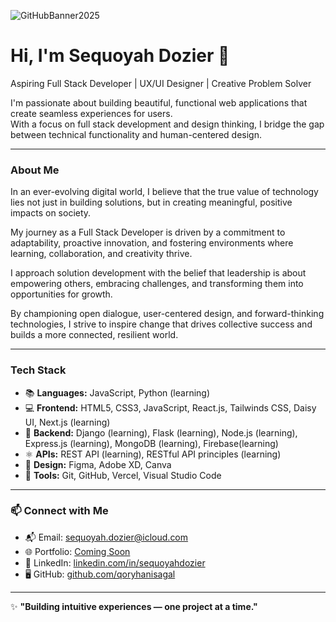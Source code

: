 
![GitHubBanner2025](https://github.com/user-attachments/assets/06c2d268-a3a6-4819-bc92-c431c3934f3e)

# Hi, I'm Sequoyah Dozier 👋

Aspiring Full Stack Developer | UX/UI Designer | Creative Problem Solver

I'm passionate about building beautiful, functional web applications that create seamless experiences for users.  
With a focus on full stack development and design thinking, I bridge the gap between technical functionality and human-centered design.

---

### About Me
In an ever-evolving digital world, I believe that the true value of technology lies not just in building solutions, but in creating meaningful, positive impacts on society.  

My journey as a Full Stack Developer is driven by a commitment to adaptability, proactive innovation, and fostering environments where learning, collaboration, and creativity thrive.  

I approach solution development with the belief that leadership is about empowering others, embracing challenges, and transforming them into opportunities for growth.  

By championing open dialogue, user-centered design, and forward-thinking technologies, I strive to inspire change that drives collective success and builds a more connected, resilient world.

---

### Tech Stack
- 📚 **Languages:** JavaScript, Python (learning)
- 💻 **Frontend:** HTML5, CSS3, JavaScript, React.js, Tailwinds CSS, Daisy UI, Next.js (learning)
- 🧩 **Backend:** Django (learning), Flask (learning), Node.js (learning), Express.js (learning), MongoDB (learning), Firebase(learning)
- ⚛️ **APIs:** REST API (learning), RESTful API principles (learning)
- 🎨 **Design:** Figma, Adobe XD, Canva
- 🧰 **Tools:** Git, GitHub, Vercel, Visual Studio Code

---

### 📫 Connect with Me
- 📬 Email: [sequoyah.dozier@icloud.com](mailto:sequoyah.dozier@icloud.com)
- 🌐 Portfolio: [Coming Soon](#) <!-- update with my live link later -->
- 💼 LinkedIn: [linkedin.com/in/sequoyahdozier](https://linkedin.com/in/sequoyahdozier)
- 🖥️ GitHub: [github.com/qoryhanisagal](https://github.com/qoryhanisagal)

---

✨ **"Building intuitive experiences — one project at a time."**
